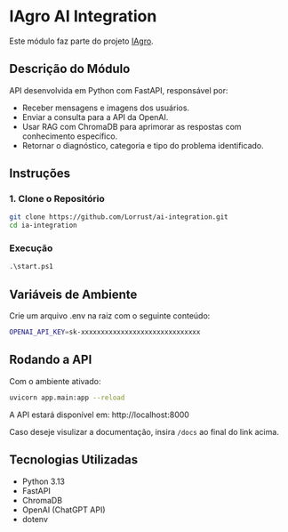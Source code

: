 # IAgro AI Integration

Este módulo faz parte do projeto [IAgro](https://github.com/Lorrust/iagro).

## Descrição do Módulo

API desenvolvida em Python com FastAPI, responsável por:

- Receber mensagens e imagens dos usuários.
- Enviar a consulta para a API da OpenAI.
- Usar RAG com ChromaDB para aprimorar as respostas com conhecimento específico.
- Retornar o diagnóstico, categoria e tipo do problema identificado.

## Instruções

### 1. Clone o Repositório

```bash
git clone https://github.com/Lorrust/ai-integration.git
cd ia-integration
```

### Execução

```ps
.\start.ps1
```

## Variáveis de Ambiente

Crie um arquivo .env na raiz com o seguinte conteúdo:

```sh
OPENAI_API_KEY=sk-xxxxxxxxxxxxxxxxxxxxxxxxxxxxxx
```

## Rodando a API

Com o ambiente ativado:

```bash
uvicorn app.main:app --reload
```

A API estará disponível em: http://localhost:8000

Caso deseje visulizar a documentação, insira `/docs` ao final do link acima.

## Tecnologias Utilizadas

- Python 3.13
- FastAPI
- ChromaDB
- OpenAI (ChatGPT API)
- dotenv
